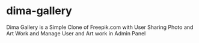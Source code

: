 # dima-gallery
Dima Gallery is a Simple Clone of Freepik.com with User Sharing Photo and Art Work and Manage User and Art work in Admin Panel

